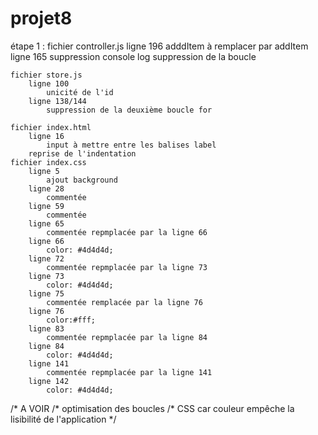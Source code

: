 # projet8
étape 1 : 
    fichier controller.js
        ligne 196 
            adddItem à remplacer par addItem
        ligne 165 
            suppression console log
            suppression de la boucle
 
    fichier store.js
        ligne 100
            unicité de l'id
        ligne 138/144
            suppression de la deuxième boucle for
 
    fichier index.html
        ligne 16
            input à mettre entre les balises label
        reprise de l'indentation
    fichier index.css
        ligne 5
            ajout background
        ligne 28
            commentée
        ligne 59
            commentée
        ligne 65
            commentée repmplacée par la ligne 66
        ligne 66
            color: #4d4d4d;
        ligne 72
            commentée repmplacée par la ligne 73
        ligne 73
            color: #4d4d4d;
        ligne 75
            commentée remplacée par la ligne 76
        ligne 76
            color:#fff;
        ligne 83
            commentée repmplacée par la ligne 84
        ligne 84
            color: #4d4d4d;
        ligne 141
            commentée repmplacée par la ligne 141
        ligne 142
            color: #4d4d4d;

/* A VOIR 
/* optimisation des boucles
/* CSS car couleur  empêche la lisibilité de l'application
 */
